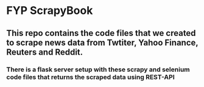 # FYP ScrapyBook

## This repo contains the code files that we created to scrape news data from Twtiter, Yahoo Finance, Reuters and Reddit.

### There is a flask server setup with these scrapy and selenium code files that returns the scraped data using REST-API
